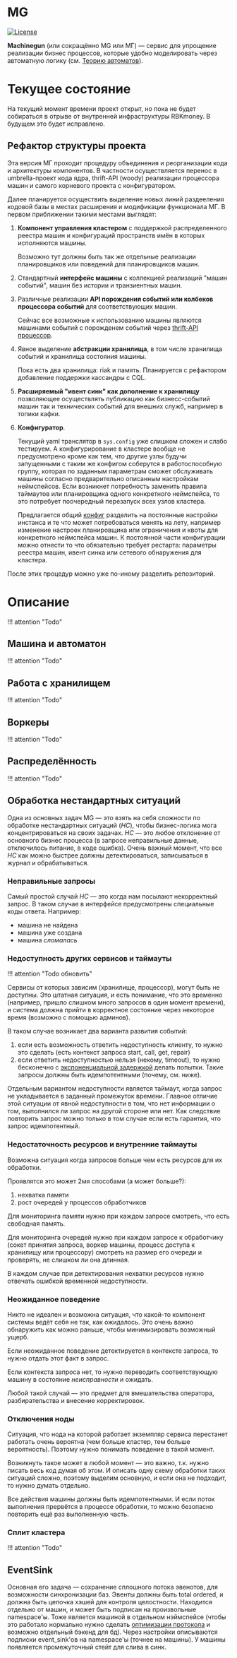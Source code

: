# MG

[![License](https://img.shields.io/badge/License-Apache_2.0-blue.svg)](https://opensource.org/licenses/Apache-2.0)

**Machinegun** (или сокращённо MG или МГ) — сервис для упрощение реализации бизнес процессов, которые удобно моделировать через автоматную логику (см. [Теорию автоматов](https://en.wikipedia.org/wiki/Automata_theory)).

# Текущее состояние

На текущий момент времени проект открыт, но пока не будет собираться в отрыве от внутренней инфраструктуры RBKmoney. В будущем это будет исправлено.

## Рефактор структуры проекта

Эта версия МГ проходит процедуру объединения и реорганизации кода и архитектуры компонентов. В частности осуществляется перенос в umbrella-проект кода ядра, thrift-API (woody) реализации процессора машин и самого корневого проекта с конфигуратором.

Далее планируется осуществить выделение новых линий раздееления кодовой базы в местах расширения и модификации функционала МГ.
В первом приближении такими местами выглядят:

1. **Компонент управления кластером** с поддержкой распределенного реестра машин и конфигураций пространств имён в которых исполняются машины.

    Возможно тут должны быть так же отдельные реализации планировщиков или поведений для планировщиков машин.

2. Стандартный **интерфейс машины** с коллекцией реализаций "машин событий", машин без истории и транзиентных машин.

3. Различные реализации **API порождения событий или колбеков процессора событий** для соответствующих машин.

    Сейчас все возможные к использованию машины являются машинами событий с порожденем событий через [thrift-API процессор](apps/mg_woody).

4. Явное выделение **абстракции хранилища**, в том числе хранилища событий и хранилища состояния машины.

    Пока есть два хранилища: riak и память. Планируется с рефактором добавление поддержки кассандры с CQL.

5. **Расширяемый "ивент синк" как дополнение к хранилищу** позволяющее осуществлять публикацию как бизнесс-событий машин так и технических событий для внешних служб, например в топики кафки.

6. **Конфигуратор**.

    Текущий yaml транслятор в `sys.config` уже слишком сложен и слабо тестируем. А конфигурирование в кластере вообще не предусмотрено кроме как тем, что другие узлы будучи запущенными с таким же конфигом соберутся в работоспособную группу, которая по заданным параметрам сможет обслуживать машины согласно предварительно описанным настройкам неймспейсов. Если возникнет потребность заменить правила таймаутов или планировщика одного конкретного неймспейса, то это потребует поочередный перезапуск всех узлов кластера.

    Предлагается общий [конфиг](config/config.yaml) разделить на постоянные настройки инстанса и те что может потребоваться менять на лету, например изменение настроек планировщика или ограничения и квоты для конкретного неймспейса машин. К постоянной части конфигурации можно отнести то что обязательно требует рестарта: параметры реестра машин, ивент синка или сетевого обнаружения для кластера.

После этих процедур можно уже по-иному разделить репозиторий.

# Описание

!!! attention "Todo"

## Машина и автоматон

!!! attention "Todo"

## Работа с хранилищем

!!! attention "Todo"

## Воркеры

!!! attention "Todo"

## Распределённость

!!! attention "Todo"

## Обработка нестандартных ситуаций

Одна из основных задач MG — это взять на себя сложности по обработке нестандартных ситуаций (_НС_), чтобы бизнес-логика мога концентрироваться на своих задачах.
_НС_ — это любое отклонение от основного бизнес процесса (в запросе неправильные данные, отключилось питание, в коде ошибка).
Очень важный момент, что все _НС_ как можно быстрее должны детектироваться, записываться в журнал и обрабатываться.


### Неправильные запросы

Самый простой случай _НС_ — это когда нам посылают некорректный запрос. В таком случае в интерфейсе предусмотрены специальные коды ответа.
Например:
 * машина не найдена
 * машина уже создана
 * машина _сломалась_


### Недоступность других сервисов и таймауты

!!! attention "Todo обновить"

Сервисы от которых зависим (хранилище, процессор), могут быть не доступны. Это штатная ситуация, и есть понимание, что это временно (например, пришло слишком много запросов в один момент времени), и система должна прийти в корректное состояние через некоторое время (возможно с помощью админов).

В таком случае возникает два варианта развития событий:

 1. если есть возможность ответить недоступность клиенту, то нужно это сделать (есть контекст запроса start, call, get, repair)
 1. если ответить недоступностью нельзя (некому, timeout), то нужно бесконечно с [экспоненциальной задержкой](https://en.wikipedia.org/wiki/Exponential_backoff) делать попытки. Такие запросы должны быть идемпотентными (почему, см. ниже).

Отдельным вариантом недоступности является таймаут, когда запрос не укладывается в заданный промежуток времени. Главное отличие этой ситуации от явной недоступности в том, что нет информации о том, выполнился ли запрос на другой стороне или нет. Как следствие повторить запрос можно только в том случае если есть гарантия, что запрос идемпотентный.


### Недостаточность ресурсов и внутренние таймауты

Возможна ситуация когда запросов больше чем есть ресурсов для их обработки.

Проявлятся это может 2мя способами (а может больше?):

1. нехватка памяти
1. рост очередей у процессов обработчиков

Для мониторинга памяти нужно при каждом запросе смотреть, что есть свободная память.

Для мониторинга очередей нужно при каждом запросе к обработчику (сокет принятия запроса, воркер машины, процесс доступа к хранилищу или процессору) смотреть на размер его очереди и проверять, не слишком ли она длинная.

В каждом случае при детектирования нехватки ресурсов нужно отвечать ошибкой временной недоступности.


### Неожиданное поведение

Никто не идеален и возможна ситуация, что какой-то компонент системы ведёт себя не так, как ожидалось. Это очень важно обнаружить как можно раньше, чтобы минимизировать возможный ущерб.

Если неожиданное поведение детектируется в контексте запроса, то нужно отдать этот факт в запрос.

Если контекста запроса нет, то нужно переводить соответствующую машину в состояние _неисправности_ и ожидать.

Любой такой случай — это предмет для вмешательства оператора, разбирательства и внесение корректировок.


### Отключения ноды

Ситуация, что нода на которой работает экземпляр сервиса перестанет работать очень вероятна (чем больше кластер, тем больше вероятность). Поэтому нужно понимать поведение в такой момент.

Возникнуть такое может в любой момент — это важно, т.к. нужно писать весь код думая об этом. И описать одну схему обработки таких ситуаций сложно, поэтому выделим основную, и если она не подходит, то нужно думать отдельно.

Все действия машины должны быть идемпотентными. И если поток выполнения прервётся в процессе обработки, то можно безопасно повторить ещё раз выполненную часть.

### Сплит кластера

!!! attention "Todo"


## EventSink

Основная его задача — сохранение сплошного потока эвенотов, для возможности синхронизации баз. Эвенты должны быть total ordered, и должна быть цепочка хэшей для контроля целостности.
Находится отдельно от машин, и может быть подписан на произвольные namespace'ы. Тоже является машиной в отдельном нэймспейсе (чтобы это работало нормально нужно сделать [оптимизации протокола](https://github.com/rbkmoney/damsel/pull/38) и возможно отдельный бэкенд для бд).
Через настройки описываются подписки event_sink'ов на namespace'ы (точнее на машины).
У машины появляется промежуточный стейт для слива в синк.
